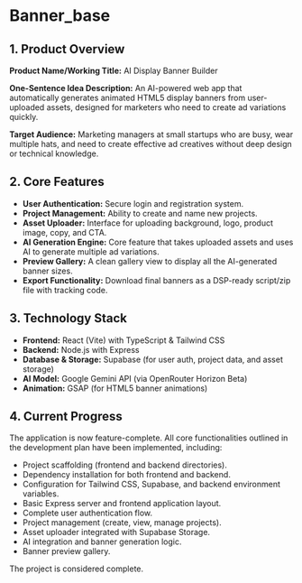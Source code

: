 # Banner_base

## 1. Product Overview

**Product Name/Working Title:** AI Display Banner Builder

**One-Sentence Idea Description:** An AI-powered web app that automatically generates animated HTML5 display banners from user-uploaded assets, designed for marketers who need to create ad variations quickly.

**Target Audience:** Marketing managers at small startups who are busy, wear multiple hats, and need to create effective ad creatives without deep design or technical knowledge.

## 2. Core Features

- **User Authentication:** Secure login and registration system.
- **Project Management:** Ability to create and name new projects.
- **Asset Uploader:** Interface for uploading background, logo, product image, copy, and CTA.
- **AI Generation Engine:** Core feature that takes uploaded assets and uses AI to generate multiple ad variations.
- **Preview Gallery:** A clean gallery view to display all the AI-generated banner sizes.
- **Export Functionality:** Download final banners as a DSP-ready script/zip file with tracking code.

## 3. Technology Stack

- **Frontend:** React (Vite) with TypeScript & Tailwind CSS
- **Backend:** Node.js with Express
- **Database & Storage:** Supabase (for user auth, project data, and asset storage)
- **AI Model:** Google Gemini API (via OpenRouter Horizon Beta)
- **Animation:** GSAP (for HTML5 banner animations)

## 4. Current Progress

The application is now feature-complete. All core functionalities outlined in the development plan have been implemented, including:

- Project scaffolding (frontend and backend directories).
- Dependency installation for both frontend and backend.
- Configuration for Tailwind CSS, Supabase, and backend environment variables.
- Basic Express server and frontend application layout.
- Complete user authentication flow.
- Project management (create, view, manage projects).
- Asset uploader integrated with Supabase Storage.
- AI integration and banner generation logic.
- Banner preview gallery.

The project is considered complete.
